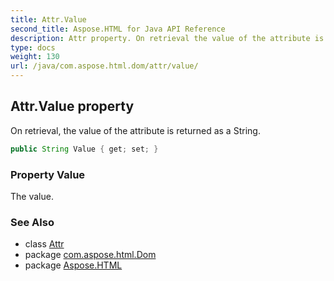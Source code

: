 ```yaml
---
title: Attr.Value
second_title: Aspose.HTML for Java API Reference
description: Attr property. On retrieval the value of the attribute is returned as a String
type: docs
weight: 130
url: /java/com.aspose.html.dom/attr/value/
---
```

## Attr.Value property

On retrieval, the value of the attribute is returned as a String.

```java
public String Value { get; set; }
```

### Property Value

The value.

### See Also

* class [Attr](../)
* package [com.aspose.html.Dom](../../attr/)
* package [Aspose.HTML](../../../)
